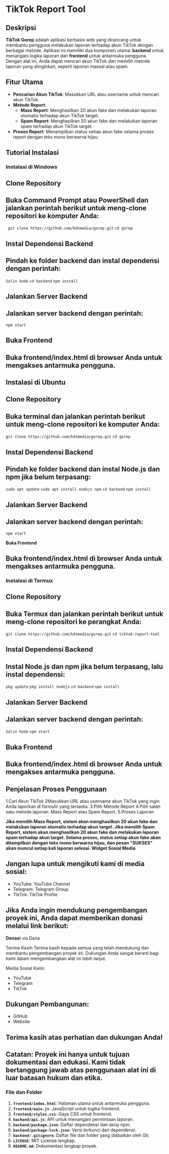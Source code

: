 
# TikTok Report Tool

## Deskripsi

**TikTok Gorep** adalah aplikasi berbasis web yang dirancang untuk membantu pengguna melakukan laporan terhadap akun TikTok dengan berbagai metode. Aplikasi ini memiliki dua komponen utama: **backend** untuk menangani logika laporan dan **frontend** untuk antarmuka pengguna. Dengan alat ini, Anda dapat mencari akun TikTok dan memilih metode laporan yang diinginkan, seperti laporan massal atau spam.

## Fitur Utama

- **Pencarian Akun TikTok**: Masukkan URL atau username untuk mencari akun TikTok.
- **Metode Report**:
  - **Mass Report**: Menghasilkan 20 akun fake dan melakukan laporan otomatis terhadap akun TikTok target.
  - **Spam Report**: Menghasilkan 20 akun fake dan melakukan laporan spam terhadap akun TikTok target.
- **Proses Report**: Menampilkan status setiap akun fake selama proses report dengan teks mono berwarna hijau.

## Tutorial Instalasi

### Instalasi di Windows

## Clone Repository
## Buka Command Prompt atau PowerShell dan jalankan perintah berikut untuk meng-clone repositori ke komputer Anda:

   ``` git clone https://github.com/kdsmedia/gorep.git```
   ```cd gorep```
   
## Instal Dependensi Backend
## Pindah ke folder backend dan instal dependensi dengan perintah:

   ```Salin kode```
   ```cd backend```
   ```npm install```

## Jalankan Server Backend
## Jalankan server backend dengan perintah:

   ```npm start```

## Buka Frontend
## Buka frontend/index.html di browser Anda untuk mengakses antarmuka pengguna.

## Instalasi di Ubuntu

## Clone Repository
## Buka terminal dan jalankan perintah berikut untuk meng-clone repositori ke komputer Anda:

   ```git clone https://github.com/kdsmedia/gorep.git```
   ```cd gorep```

## Instal Dependensi Backend
## Pindah ke folder backend dan instal Node.js dan npm jika belum terpasang:

   ```sudo apt update```
   ```sudo apt install nodejs npm```
   ```cd backend```
   ```npm install```

## Jalankan Server Backend
## Jalankan server backend dengan perintah:

   ```npm start```

**Buka Frontend**
## Buka frontend/index.html di browser Anda untuk mengakses antarmuka pengguna.

### Instalasi di Termux
## Clone Repository
## Buka Termux dan jalankan perintah berikut untuk meng-clone repositori ke perangkat Anda:

   ```git clone https://github.com/kdsmedia/gorep.git```
   ```cd tiktok-report-tool```

## Instal Dependensi Backend
## Instal Node.js dan npm jika belum terpasang, lalu instal dependensi:

   ```pkg update```
   ```pkg install nodejs```
   ```cd backend```
   ```npm install```
   
## Jalankan Server Backend
## Jalankan server backend dengan perintah:

   ```Salin kode```
   ```npm start```

## Buka Frontend
## Buka frontend/index.html di browser Anda untuk mengakses antarmuka pengguna.

## Penjelasan Proses Penggunaan
1.Cari Akun TikTok
2Masukkan URL atau username akun TikTok yang ingin Anda laporkan di formulir yang tersedia.
3.Pilih Metode Report
4.Pilih salah satu metode laporan: Mass Report atau Spam Report.
5.Proses Laporan

**Jika memilih Mass Report, sistem akan menghasilkan 20 akun fake dan melakukan laporan otomatis terhadap akun target.
Jika memilih Spam Report, sistem akan menghasilkan 20 akun fake dan melakukan laporan spam terhadap akun target.
Selama proses, status setiap akun fake akan ditampilkan dengan teks mono berwarna hijau, dan pesan "SUKSES" akan muncul setiap kali laporan selesai.
Widget Sosial Media**

## Jangan lupa untuk mengikuti kami di media sosial:
- YouTube: YouTube Channel
- Telegram: Telegram Group
- TikTok: TikTok Profile

## Jika Anda ingin mendukung pengembangan proyek ini, Anda dapat memberikan donasi melalui link berikut:

**Donasi** via Dana

Terima Kasih
Terima kasih kepada semua yang telah mendukung dan membantu pengembangan proyek ini. Dukungan Anda sangat berarti bagi kami dalam mengembangkan alat ini lebih lanjut.

Media Sosial Kami:
- YouTube
- Telegram
- TikTok

## Dukungan Pembangunan:

- GitHub
- Website

## Terima kasih atas perhatian dan dukungan Anda!

## Catatan: Proyek ini hanya untuk tujuan dokumentasi dan edukasi. Kami tidak bertanggung jawab atas penggunaan alat ini di luar batasan hukum dan etika.

### File dan Folder

1. **`frontend/index.html`**: Halaman utama untuk antarmuka pengguna.
2. **`frontend/main.js`**: JavaScript untuk logika frontend.
3. **`frontend/styles.css`**: Gaya CSS untuk frontend.
4. **`backend/api.js`**: API untuk menangani permintaan laporan.
5. **`backend/package.json`**: Daftar dependensi dan skrip npm.
6. **`backend/package-lock.json`**: Versi terkunci dari dependensi.
7. **`backend/.gitignore`**: Daftar file dan folder yang diabaikan oleh Git.
8. **`LICENSE`**: MIT License lengkap.
9. **`README.md`**: Dokumentasi lengkap proyek.
